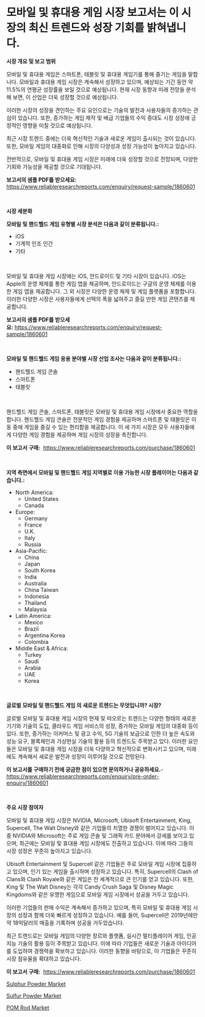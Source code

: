 <p><h1>모바일 및 휴대용 게임 시장 보고서는 이 시장의 최신 트렌드와 성장 기회를 밝혀냅니다.</h1></p><p><strong>시장 개요 및 보고 범위</strong></p>
<p><p>모바일 및 휴대용 게임은 스마트폰, 태블릿 및 휴대용 게임기를 통해 즐기는 게임을 말합니다. 모바일과 휴대용 게임 시장은 계속해서 성장하고 있으며, 예상되는 기간 동안 약 11.5%의 연평균 성장률을 보일 것으로 예상됩니다. 현재 시장 동향과 미래 전망을 분석해 보면, 이 산업은 더욱 성장할 것으로 예상됩니다.</p><p>이러한 시장의 성장을 견인하는 주요 요인으로는 기술의 발전과 사용자들의 증가하는 관심이 있습니다. 또한, 증가하는 게임 제작 및 배급 기업들의 수익 증대도 시장 성장에 긍정적인 영향을 미칠 것으로 예상됩니다.</p><p>최근 시장 트렌드 중에는 더욱 혁신적인 기술과 새로운 게임이 출시되는 것이 있습니다. 또한, 모바일 게임의 대중화로 인해 시장의 다양성과 성장 가능성이 높아지고 있습니다.</p><p>전반적으로, 모바일 및 휴대용 게임 시장은 미래에 더욱 성장할 것으로 전망되며, 다양한 기회와 가능성을 제공할 것으로 기대됩니다.</p></p>
<p><strong>보고서의 샘플 PDF를 받으세요:</strong> <a href="https://www.reliableresearchreports.com/enquiry/request-sample/1860601">https://www.reliableresearchreports.com/enquiry/request-sample/1860601</a></p>
<p>&nbsp;</p>
<p><strong>시장 세분화</strong></p>
<p><strong>모바일 및 핸드헬드 게임 유형별 시장 분석은 다음과 같이 분류됩니다.:</strong></p>
<p><ul><li>iOS</li><li>기계적 인조 인간</li><li>기타</li></ul></p>
<p>&nbsp;</p>
<p><p>모바일 및 휴대용 게임 시장에는 iOS, 안드로이드 및 기타 시장이 있습니다. iOS는 Apple의 운영 체제를 통한 게임 앱을 제공하며, 안드로이드는 구글의 운영 체제를 이용한 게임 앱을 제공합니다. 그 외 시장은 다양한 운영 체제 및 게임 플랫폼을 포함합니다. 이러한 다양한 시장은 사용자들에게 선택의 폭을 넓혀주고 즐길 만한 게임 콘텐츠를 제공합니다.</p></p>
<p><strong>보고서의 샘플 PDF를 받으세요:</strong>&nbsp;<a href="https://www.reliableresearchreports.com/enquiry/request-sample/1860601">https://www.reliableresearchreports.com/enquiry/request-sample/1860601</a></p>
<p>&nbsp;</p>
<p><strong> 모바일 및 핸드헬드 게임 응용 분야별 시장 산업 조사는 다음과 같이 분류됩니다.:</strong></p>
<p><ul><li>핸드헬드 게임 콘솔</li><li>스마트폰</li><li>태블릿</li></ul></p>
<p>&nbsp;</p>
<p><p>핸드헬드 게임 콘솔, 스마트폰, 태블릿은 모바일 및 휴대용 게임 시장에서 중요한 역할을 합니다. 핸드헬드 게임 콘솔은 전문적인 게임 경험을 제공하며 스마트폰 및 태블릿은 이동 중에 게임을 즐길 수 있는 편리함을 제공합니다. 이 세 가지 시장은 모두 사용자들에게 다양한 게임 경험을 제공하며 게임 시장의 성장을 촉진합니다.</p></p>
<p><strong>이 보고서 구매:</strong>&nbsp; <a href="https://www.reliableresearchreports.com/purchase/1860601">https://www.reliableresearchreports.com/purchase/1860601</a></p>
<p>&nbsp;</p>
<p><strong>지역 측면에서 모바일 및 핸드헬드 게임 지역별로 이용 가능한 시장 플레이어는 다음과 같습니다.:</strong></p>
<p><ul>
    <li>
        North America:
        <ul>
            <li>United States</li>
            <li>Canada</li>
        </ul>
    </li>
    <li>
        Europe:
        <ul>
            <li>Germany</li>
            <li>France</li>
            <li>U.K.</li>
            <li>Italy</li>
            <li>Russia</li>
        </ul>
    </li>
    <li>
        Asia-Pacific:
        <ul>
            <li>China</li>
            <li>Japan</li>
            <li>South Korea</li>
            <li>India</li>
            <li>Australia</li>
            <li>China Taiwan</li>
            <li>Indonesia</li>
            <li>Thailand</li>
            <li>Malaysia</li>
        </ul>
    </li>
    <li>
        Latin America:
        <ul>
            <li>Mexico</li>
            <li>Brazil</li>
            <li>Argentina Korea</li>
            <li>Colombia</li>
        </ul>
    </li>
    <li>
        Middle East & Africa:
        <ul>
            <li>Turkey</li>
            <li>Saudi</li>
            <li>Arabia</li>
            <li>UAE</li>
            <li>Korea</li>
        </ul>
    </li>
    </ul></p>
<p>&nbsp;</p>
<p><strong>글로벌 모바일 및 핸드헬드 게임 의 새로운 트렌드는 무엇입니까? 시장?</strong></p>
<p><p>글로벌 모바일 및 휴대용 게임 시장의 현재 및 떠오르는 트렌드는 다양한 형태의 새로운 기기와 기술의 도입, 클라우드 게임 서비스의 성장, 증가하는 모바일 게임의 대중화 등이 있다. 또한, 증가하는 이커머스 및 광고 수익, 5G 기술의 보급으로 인한 더 높은 속도와 성능 요구, 블록체인과 가상현실 기술의 활용 등의 트렌드도 주목받고 있다. 이러한 요인들은 모바일 및 휴대용 게임 시장을 더욱 다양하고 혁신적으로 변화시키고 있으며, 미래에도 계속해서 새로운 발전과 성장이 이루어질 것으로 전망된다.</p></p>
<p><strong>이 보고서를 구매하기 전에 궁금한 점이 있으면 문의하거나 공유하세요.</strong>- <a href="https://www.reliableresearchreports.com/enquiry/pre-order-enquiry/1860601">https://www.reliableresearchreports.com/enquiry/pre-order-enquiry/1860601</a></p>
<p>&nbsp;</p>
<p><strong>주요 시장 참여자</strong></p>
<p><p>모바일 및 휴대용 게임 시장은 NVIDIA, Microsoft, Ubisoft Entertainment, King, Supercell, The Walt Disney와 같은 기업들의 치열한 경쟁이 벌어지고 있습니다. 이 중 NVIDIA와 Microsoft는 주로 게임 콘솔 및 그래픽 카드 분야에서 강세를 보이고 있으며, 최근에는 모바일 및 휴대용 게임 시장에도 진출하고 있습니다. 이에 따라 그들의 시장 성장은 꾸준히 높아지고 있습니다.</p><p>Ubisoft Entertainment 및 Supercell 같은 기업들은 주로 모바일 게임 시장에 집중하고 있으며, 인기 있는 게임을 출시하며 성장하고 있습니다. 특히, Supercell의 Clash of Clans와 Clash Royale와 같은 게임은 전 세계적으로 큰 인기를 얻고 있습니다. 또한, King 및 The Walt Disney는 각각 Candy Crush Saga 및 Disney Magic Kingdoms와 같은 유명한 게임으로 모바일 게임 시장에서 성공을 거두고 있습니다.</p><p>이러한 기업들의 판매 수익은 계속해서 증가하고 있으며, 특히 모바일 및 휴대용 게임 시장의 성장과 함께 더욱 빠르게 성장하고 있습니다. 예를 들어, Supercell은 2019년에만 약 18억달러의 매출을 기록하며 성공을 거두었습니다.</p><p>최근 트렌드로는 모바일 게임의 다양한 장르와 플랫폼, 실시간 멀티플레이어 게임, 인공지능 기술의 활용 등이 주목받고 있습니다. 이에 따라 기업들은 새로운 기술과 아이디어를 도입하여 경쟁력을 확보하고 있습니다. 이러한 동향을 바탕으로, 이 기업들은 꾸준히 시장 점유율을 확대하고 있습니다.</p></p>
<p><strong>이 보고서 구매:</strong>&nbsp;&nbsp;<a href="https://www.reliableresearchreports.com/purchase/1860601">https://www.reliableresearchreports.com/purchase/1860601</a></p>
<p><p><a href="https://github.com/mauripalmi/Market-Research-Report-List-2/blob/main/sulphur-powder-market.md">Sulphur Powder Market</a></p><p><a href="https://github.com/nicoletavirag/Market-Research-Report-List-2/blob/main/sulfur-powder-market.md">Sulfur Powder Market</a></p><p><a href="https://github.com/redneck06/Market-Research-Report-List-2/blob/main/pom-rod-market.md">POM Rod Market</a></p></p>
